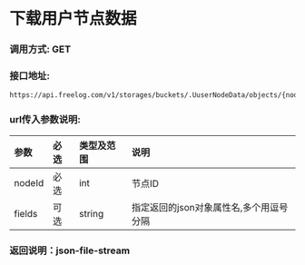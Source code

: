 # 下载用户节点数据


### 调用方式: GET

### 接口地址:

```
https://api.freelog.com/v1/storages/buckets/.UuserNodeData/objects/{nodeId}/file
```

### url传入参数说明:

| 参数 | 必选 | 类型及范围 | 说明 |
| :--- | :--- | :--- | :--- |
| nodeId | 必选 | int | 节点ID |
| fields | 可选 | string | 指定返回的json对象属性名,多个用逗号分隔 |


### 返回说明：json-file-stream

